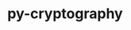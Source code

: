 ---
title: "py-cryptography"
layout: cache
categories: [package, develop]
meta: {"versions": ["41.0.3"], "compilers": ["gcc@=7.5.0", "oneapi@=2024.0.0"], "oss": ["ubuntu18.04", "ubuntu22.04"], "platforms": ["linux"], "targets": ["x86_64_v3"], "stacks": ["e4s-oneapi", "radiuss", "root"], "num_specs": 2, "num_specs_by_stack": {"root": 2, "radiuss": 1, "e4s-oneapi": 1}}
spec_details: [{"hash": "j6ef3xo5aft4dm2hvrfrqd5qoruczmcy", "compiler": "gcc@=7.5.0", "versions": ["41.0.3"], "os": "ubuntu18.04", "platform": "linux", "target": "x86_64_v3", "variants": ["build_system=python_pip"], "stacks": ["root", "radiuss"], "size": "-", "tarball": "https://binaries.spack.io/develop/build_cache/linux-ubuntu18.04-x86_64_v3/gcc-7.5.0/py-cryptography-41.0.3/linux-ubuntu18.04-x86_64_v3-gcc-7.5.0-py-cryptography-41.0.3-j6ef3xo5aft4dm2hvrfrqd5qoruczmcy.spack"}, {"hash": "3lilz7tfh44o3e6osauln3citru67nuh", "compiler": "oneapi@=2024.0.0", "versions": ["41.0.3"], "os": "ubuntu22.04", "platform": "linux", "target": "x86_64_v3", "variants": ["build_system=python_pip"], "stacks": ["e4s-oneapi", "root"], "size": "-", "tarball": "https://binaries.spack.io/develop/build_cache/linux-ubuntu22.04-x86_64_v3/oneapi-2024.0.0/py-cryptography-41.0.3/linux-ubuntu22.04-x86_64_v3-oneapi-2024.0.0-py-cryptography-41.0.3-3lilz7tfh44o3e6osauln3citru67nuh.spack"}]
---